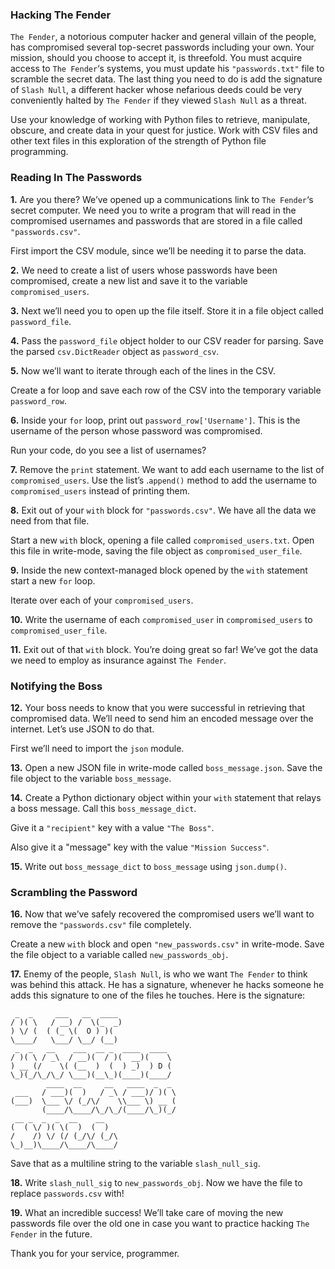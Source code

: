 ### Hacking The Fender
`The Fender`, a notorious computer hacker and general villain of the people, has compromised several top-secret passwords including your own. Your mission, should you choose to accept it, is threefold. You must acquire access to `The Fender`‘s systems, you must update his `"passwords.txt"` file to scramble the secret data. The last thing you need to do is add the signature of `Slash Null`, a different hacker whose nefarious deeds could be very conveniently halted by `The Fender` if they viewed `Slash Null` as a threat.

Use your knowledge of working with Python files to retrieve, manipulate, obscure, and create data in your quest for justice. Work with CSV files and other text files in this exploration of the strength of Python file programming.

### Reading In The Passwords
**1.** Are you there? We’ve opened up a communications link to `The Fender`‘s secret computer. We need you to write a program that will read in the compromised usernames and passwords that are stored in a file called `"passwords.csv"`.

First import the CSV module, since we’ll be needing it to parse the data.

**2.** We need to create a list of users whose passwords have been compromised, create a new list and save it to the variable `compromised_users`.

**3.** Next we’ll need you to open up the file itself. Store it in a file object called `password_file`.

**4.** Pass the `password_file` object holder to our CSV reader for parsing. Save the parsed `csv.DictReader` object as `password_csv`.

**5.** Now we’ll want to iterate through each of the lines in the CSV.

Create a for loop and save each row of the CSV into the temporary variable `password_row`.

**6.** Inside your `for` loop, print out `password_row['Username']`. This is the username of the person whose password was compromised.

Run your code, do you see a list of usernames?

**7.** Remove the `print` statement. We want to add each username to the list of `compromised_users`. Use the list’s .`append()` method to add the username to `compromised_users` instead of printing them.

**8.** Exit out of your `with` block for `"passwords.csv"`. We have all the data we need from that file.

Start a new `with` block, opening a file called `compromised_users.txt`. Open this file in write-mode, saving the file object as `compromised_user_file`.

**9.** Inside the new context-managed block opened by the `with` statement start a new `for` loop.

Iterate over each of your `compromised_users`.

**10.** Write the username of each `compromised_user` in `compromised_users` to `compromised_user_file`.

**11.** Exit out of that `with` block. You’re doing great so far! We’ve got the data we need to employ as insurance against `The Fender`.


### Notifying the Boss
**12.** Your boss needs to know that you were successful in retrieving that compromised data. We’ll need to send him an encoded message over the internet. Let’s use JSON to do that.

First we’ll need to import the `json` module.

**13.** Open a new JSON file in write-mode called `boss_message.json`. Save the file object to the variable `boss_message`.

**14.** Create a Python dictionary object within your `with` statement that relays a boss message. Call this `boss_message_dict`.

Give it a `"recipient"` key with a value `"The Boss"`.

Also give it a "message" key with the value `"Mission Success"`.

**15.** Write out `boss_message_dict` to `boss_message` using `json.dump()`.

### Scrambling the Password
**16.** Now that we’ve safely recovered the compromised users we’ll want to remove the `"passwords.csv"` file completely.

Create a new `with` block and open `"new_passwords.csv"` in write-mode. Save the file object to a variable called `new_passwords_obj`.
 
**17.** Enemy of the people, `Slash Null`, is who we want `The Fender` to think was behind this attack. He has a signature, whenever he hacks someone he adds this signature to one of the files he touches. Here is the signature:

```
 _  _     ___   __  ____             
/ )( \   / __) /  \(_  _)            
) \/ (  ( (_ \(  O ) )(              
\____/   \___/ \__/ (__)             
 _  _   __    ___  __ _  ____  ____  
/ )( \ / _\  / __)(  / )(  __)(    \ 
) __ (/    \( (__  )  (  ) _)  ) D ( 
\_)(_/\_/\_/ \___)(__\_)(____)(____/ 
        ____  __     __   ____  _  _ 
 ___   / ___)(  )   / _\ / ___)/ )( \
(___)  \___ \/ (_/\/    \\___ \) __ (
       (____/\____/\_/\_/(____/\_)(_/
 __ _  _  _  __    __                
(  ( \/ )( \(  )  (  )               
/    /) \/ (/ (_/\/ (_/\             
\_)__)\____/\____/\____/
```

Save that as a multiline string to the variable `slash_null_sig`.

**18.** Write `slash_null_sig` to `new_passwords_obj`. Now we have the file to replace `passwords.csv` with!

**19.** What an incredible success! We’ll take care of moving the new passwords file over the old one in case you want to practice hacking `The Fender` in the future.

Thank you for your service, programmer.